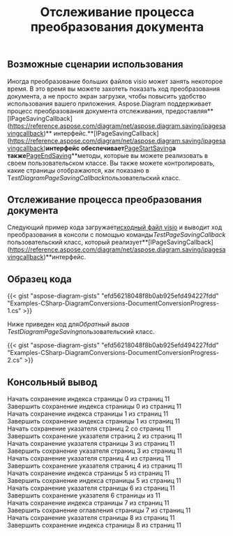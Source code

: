 ﻿---
title: Отслеживание процесса преобразования документа
type: docs
weight: 970
url: /ru/net/track-document-conversion-progress/
description: В этом разделе объясняется, как отслеживать ход преобразования файлов visio с помощью Aspose.Diagram.
---
## **Возможные сценарии использования**

 Иногда преобразование больших файлов visio может занять некоторое время. В это время вы можете захотеть показать ход преобразования документа, а не просто экран загрузки, чтобы повысить удобство использования вашего приложения. Aspose.Diagram поддерживает процесс преобразования документа отслеживания, предоставляя**[IPageSavingCallback] (https://reference.aspose.com/diagram/net/aspose.diagram.saving/ipagesavingcallback)** интерфейс.**[IPageSavingCallback] (https://reference.aspose.com/diagram/net/aspose.diagram.saving/ipagesavingcallback)**интерфейс обеспечивает**[PageStartSaving](https://reference.aspose.com/diagram/net/aspose.diagram.saving/ipagesavingcallback/methods/pagestartsaving)**а также**[PageEndSaving](https://reference.aspose.com/diagram/net/aspose.diagram.saving/ipagesavingcallback/methods/pageendsaving)**методы, которые вы можете реализовать в своем пользовательском классе. Вы также можете контролировать, какие страницы отображаются, как показано в T*estDiagramPageSavingCallback*пользовательский класс.

## **Отслеживание процесса преобразования документа**

 Следующий пример кода загружает[исходный файл visio](Drawing1.vsdx) и выводит ход преобразования в консоли с помощью команды*TestPageSavingCallback* пользовательский класс, который реализует**[IPageSavingCallback] (https://reference.aspose.com/diagram/net/aspose.diagram.saving/ipagesavingcallback)**интерфейс.

## **Образец кода**

{{< gist "aspose-diagram-gists" "efd56218048f8b0ab925efd494227fdd" "Examples-CSharp-DiagramConversions-DocumentConversionProgress-1.cs" >}}

Ниже приведен код для*Обратный вызов TestDiagramPageSaving*пользовательский класс.

{{< gist "aspose-diagram-gists" "efd56218048f8b0ab925efd494227fdd" "Examples-CSharp-DiagramConversions-DocumentConversionProgress-2.cs" >}}

## **Консольный вывод**

Начать сохранение индекса страницы 0 из страниц 11</br>
Завершить сохранение индекса страницы 0 из страниц 11</br>
Начать сохранение индекса страницы 1 из страниц 11</br>
Завершить сохранение индекса страницы 1 из страниц 11</br>
Начать сохранение указателя страниц 2 со страниц 11</br>
Завершить сохранение указателя страниц 2 из страниц 11</br>
Начать сохранение указателя страницы 3 из страниц 11</br>
Завершить сохранение указателя страниц 3 из страниц 11</br>
Начать сохранение указателя страниц 4 из страниц 11</br>
Завершить сохранение указателя страниц 4 из страниц 11</br>
Начать сохранение индекса страницы 5 из страниц 11</br>
Завершить сохранение индекса страницы 5 из страниц 11</br>
Начать сохранение указателя страницы 6 из страниц 11</br>
Завершить сохранение указателя 6 страницы из 11</br>
Начать сохранение индекса страницы 7 из страниц 11</br>
Завершить сохранение оглавления страницы 7 из страниц 11</br>
Начать сохранение указателя страницы 8 из страниц 11</br>
Завершить сохранение индекса страницы 8 из страниц 11
